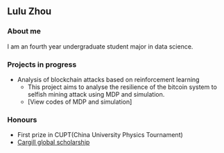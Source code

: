 ## Lulu Zhou

### About me

I am an fourth year undergraduate student major in data science.

### Projects in progress

- Analysis of blockchain attacks based on reinforcement learning
  * This project aims to analyse the resilience of the bitcoin system to selfish mining attack using MDP and simulation.
  * [View codes of MDP and simulation]
  
### Honours

- First prize in CUPT(China University Physics Tournament)
- [Cargill global scholarship](https://www.cargillglobalscholars.com/)
